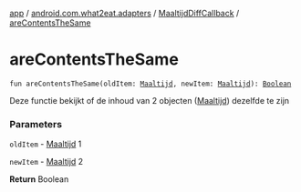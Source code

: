 [app](../../index.md) / [android.com.what2eat.adapters](../index.md) / [MaaltijdDiffCallback](index.md) / [areContentsTheSame](./are-contents-the-same.md)

# areContentsTheSame

`fun areContentsTheSame(oldItem: `[`Maaltijd`](../../android.com.what2eat.model/-maaltijd/index.md)`, newItem: `[`Maaltijd`](../../android.com.what2eat.model/-maaltijd/index.md)`): `[`Boolean`](https://kotlinlang.org/api/latest/jvm/stdlib/kotlin/-boolean/index.html)

Deze functie bekijkt of de inhoud van 2 objecten ([Maaltijd](../../android.com.what2eat.model/-maaltijd/index.md)) dezelfde te zijn

### Parameters

`oldItem` - [Maaltijd](../../android.com.what2eat.model/-maaltijd/index.md) 1

`newItem` - [Maaltijd](../../android.com.what2eat.model/-maaltijd/index.md) 2

**Return**
Boolean

